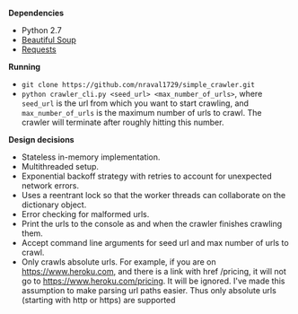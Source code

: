 ﻿**Dependencies**

- Python 2.7
- [Beautiful Soup](https://www.crummy.com/software/BeautifulSoup/bs4/doc/)
- [Requests](http://docs.python-requests.org/en/master/)

**Running**
- `git clone https://github.com/nraval1729/simple_crawler.git`
- `python crawler_cli.py <seed_url> <max_number_of_urls>`, where `seed_url` is the url from which you want to start crawling, and `max_number_of_urls` is the maximum number of urls to crawl. The crawler will terminate after roughly hitting this number.

**Design decisions**

 - Stateless in-memory implementation.
 - Multithreaded setup.
 - Exponential backoff strategy with retries to account for unexpected network errors.
 - Uses a reentrant lock so that the worker threads can collaborate on the dictionary object.
 - Error checking for malformed urls.
 - Print the urls to the console as and when the crawler finishes crawling them.
 - Accept command line arguments for seed url and max number of urls to crawl.
 - Only crawls absolute urls. For example, if you are on https://www.heroku.com, and there is a link with href /pricing, it will not go to https://www.heroku.com/pricing. It will be ignored. I've made this assumption to make parsing url paths easier. Thus only absolute urls (starting with http or https) are supported

